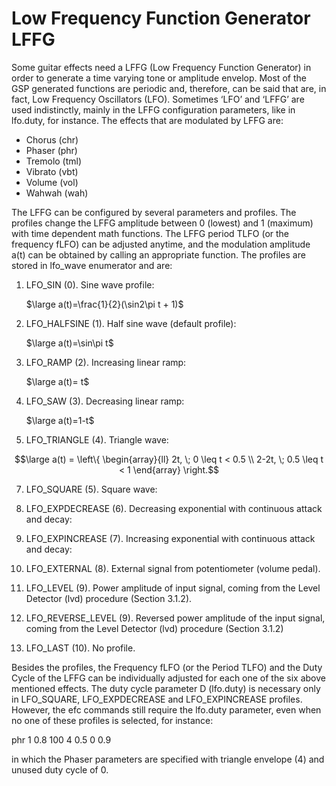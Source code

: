 # Low Frequency Function Generator LFFG

Some guitar effects need a LFFG (Low Frequency Function Generator) in order to generate a time varying tone or amplitude envelop. Most of the GSP generated functions are periodic and, therefore, can be said that are, in fact, Low Frequency Oscillators (LFO). Sometimes ‘LFO’ and ‘LFFG’ are used indistinctly, mainly in the LFFG configuration parameters, like in lfo.duty, for instance. The effects that are modulated by LFFG are:

-	Chorus (chr)
-	Phaser (phr)
-	Tremolo (tml)
-	Vibrato (vbt)
-	Volume (vol)
-	Wahwah (wah)

The LFFG can be configured by several parameters and profiles. The profiles change the LFFG amplitude between 0 (lowest) and 1 (maximum) with time dependent math functions. The LFFG period TLFO (or the frequency fLFO) can be adjusted anytime, and the modulation amplitude a(t) can be obtained by calling an appropriate function. The profiles are stored in lfo_wave enumerator and are:

1)	LFO_SIN (0). Sine wave profile:

      $\large a(t)=\frac{1}{2}(\sin2\pi t + 1)$
   
3)	LFO_HALFSINE (1). Half sine wave (default profile): 

      $\large a(t)=\sin\pi t$

4)	LFO_RAMP (2). Increasing linear ramp: 

      $\large a(t)= t$

5)	LFO_SAW (3). Decreasing linear ramp: 

      $\large a(t)=1-t$

6)	LFO_TRIANGLE (4). Triangle wave: 


```math 
\large a(t) = \left\{ \begin{array}{ll} 2t, \; 0 \leq t < 0.5 \\
2-2t, \; 0.5 \leq t < 1 \end{array} \right.
```

7)	LFO_SQUARE (5). Square wave:

 

8)	LFO_EXPDECREASE (6). Decreasing exponential with continuous attack and decay:

 

9)	LFO_EXPINCREASE (7). Increasing exponential with continuous attack and decay:

 

10)	LFO_EXTERNAL (8). External signal from potentiometer (volume pedal).
 
11)	LFO_LEVEL (9). Power amplitude of input signal, coming from the Level Detector (lvd) procedure (Section 3.1.2).

12)	LFO_REVERSE_LEVEL (9). Reversed power amplitude of the input signal, coming from the Level Detector (lvd) procedure (Section 3.1.2)

13)	LFO_LAST (10). No profile.

Besides the profiles, the Frequency fLFO (or the Period TLFO) and the Duty Cycle of the LFFG can be individually adjusted for each one of the six above mentioned effects. The duty cycle parameter D (lfo.duty) is necessary only in LFO_SQUARE, LFO_EXPDECREASE and LFO_EXPINCREASE profiles. However, the efc commands still require the lfo.duty parameter, even when no one of these profiles is selected, for instance:

phr 1 0.8 100 4 0.5 0 0.9

in which the Phaser parameters are specified with triangle envelope (4) and unused duty cycle of 0. 


